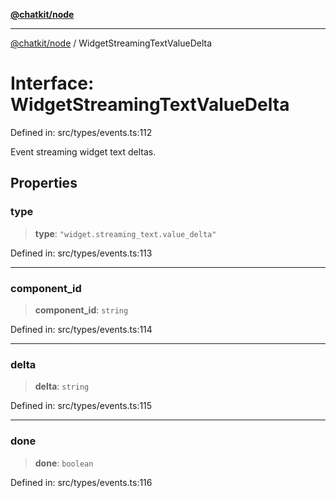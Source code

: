 [**@chatkit/node**](../README.md)

***

[@chatkit/node](../README.md) / WidgetStreamingTextValueDelta

# Interface: WidgetStreamingTextValueDelta

Defined in: src/types/events.ts:112

Event streaming widget text deltas.

## Properties

### type

> **type**: `"widget.streaming_text.value_delta"`

Defined in: src/types/events.ts:113

***

### component\_id

> **component\_id**: `string`

Defined in: src/types/events.ts:114

***

### delta

> **delta**: `string`

Defined in: src/types/events.ts:115

***

### done

> **done**: `boolean`

Defined in: src/types/events.ts:116
